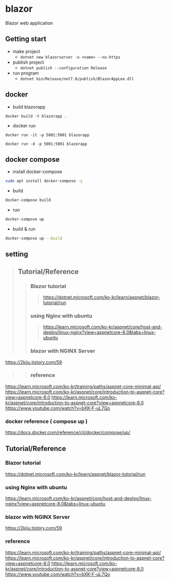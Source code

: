 # blazor
Blazor web application

## Getting start 

- make project 
    - `dotnet new blazorserver -o <name> --no-https`
- publish project 
    - `dotnet publish --configuration Release`
- run program
    - `dotnet bin/Release/net7.0/publish/BlazorAppLee.dll`
  
## docker 

- build blazorapp 

```
docker build -t blazorapp .
```

- docker run 

```
docker run -it -p 5001:5001 blazorapp
```

```
docker run -d -p 5001:5001 blazorapp
```

## docker compose

- install docker-compose

```sh
sudo apt install docker-compose -y 
```

- build 

```sh
docker-compose build
```

- run

```sh
docker-compose up
```

- build & run 

```sh
docker-compose up --build
```

## setting 

>## Tutorial/Reference
>>### Blazor tutorial
>>> https://dotnet.microsoft.com/ko-kr/learn/aspnet/blazor-tutorial/run
>>### using Nginx with ubuntu 
>>>https://learn.microsoft.com/ko-kr/aspnet/core/host-and-deploy/linux-nginx?view=aspnetcore-8.0&tabs=linux-ubuntu
>>### blazor with NGINX Server
https://2kiju.tistory.com/59
>>### reference 
https://learn.microsoft.com/ko-kr/training/paths/aspnet-core-minimal-api/
https://learn.microsoft.com/ko-kr/aspnet/core/introduction-to-aspnet-core?view=aspnetcore-8.0
https://learn.microsoft.com/ko-kr/aspnet/core/introduction-to-aspnet-core?view=aspnetcore-8.0
https://www.youtube.com/watch?v=bXK-F-uL7Qo
### docker reference ( compose up )
https://docs.docker.com/reference/cli/docker/compose/up/

## Tutorial/Reference
### Blazor tutorial
https://dotnet.microsoft.com/ko-kr/learn/aspnet/blazor-tutorial/run

### using Nginx with ubuntu
https://learn.microsoft.com/ko-kr/aspnet/core/host-and-deploy/linux-nginx?view=aspnetcore-8.0&tabs=linux-ubuntu

### blazor with NGINX Server
https://2kiju.tistory.com/59

### reference
https://learn.microsoft.com/ko-kr/training/paths/aspnet-core-minimal-api/ https://learn.microsoft.com/ko-kr/aspnet/core/introduction-to-aspnet-core?view=aspnetcore-8.0 https://learn.microsoft.com/ko-kr/aspnet/core/introduction-to-aspnet-core?view=aspnetcore-8.0 https://www.youtube.com/watch?v=bXK-F-uL7Qo